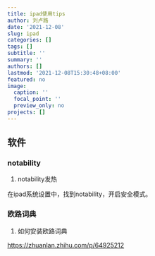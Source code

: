 ```yaml
---
title: ipad使用tips
author: 刘卢路
date: '2021-12-08'
slug: ipad
categories: []
tags: []
subtitle: ''
summary: ''
authors: []
lastmod: '2021-12-08T15:30:48+08:00'
featured: no
image:
  caption: ''
  focal_point: ''
  preview_only: no
projects: []
---
```

## 软件

### notability

1. notability发热

在ipad系统设置中，找到notability，开启安全模式。

### 欧路词典

1. 如何安装欧路词典

https://zhuanlan.zhihu.com/p/64925212




